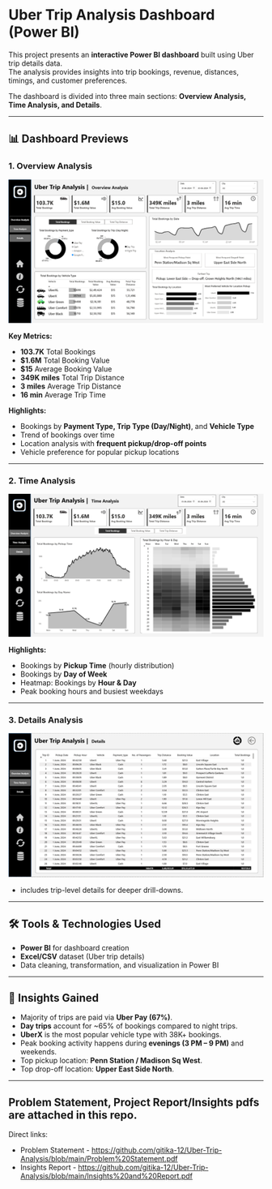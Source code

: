 # Uber Trip Analysis Dashboard (Power BI)

This project presents an **interactive Power BI dashboard** built using Uber trip details data.  
The analysis provides insights into trip bookings, revenue, distances, timings, and customer preferences.  

The dashboard is divided into three main sections: **Overview Analysis, Time Analysis, and Details**.

---

## 📊 Dashboard Previews

### 1. Overview Analysis
![Overview Dashboard](https://github.com/gitika-12/Uber-Trip-Analysis/blob/main/Overview%20SS.png)

**Key Metrics:**
- **103.7K** Total Bookings  
- **$1.6M** Total Booking Value  
- **$15** Average Booking Value  
- **349K miles** Total Trip Distance  
- **3 miles** Average Trip Distance  
- **16 min** Average Trip Time  

**Highlights:**
- Bookings by **Payment Type, Trip Type (Day/Night)**, and **Vehicle Type**  
- Trend of bookings over time  
- Location analysis with **frequent pickup/drop-off points**  
- Vehicle preference for popular pickup locations  

---

### 2. Time Analysis
![Time Analysis Dashboard](https://github.com/gitika-12/Uber-Trip-Analysis/blob/main/Time%20Analysis%20SS.png)

**Highlights:**
- Bookings by **Pickup Time** (hourly distribution)  
- Bookings by **Day of Week**  
- Heatmap: Bookings by **Hour & Day**  
- Peak booking hours and busiest weekdays  

---

### 3. Details Analysis
![Details Dashboard](https://github.com/gitika-12/Uber-Trip-Analysis/blob/main/Details%20SS.png)
- includes trip-level details for deeper drill-downs.

---

## 🛠 Tools & Technologies Used
- **Power BI** for dashboard creation  
- **Excel/CSV** dataset (Uber trip details)  
- Data cleaning, transformation, and visualization in Power BI  

---

## 🎯 Insights Gained
- Majority of trips are paid via **Uber Pay (67%)**.  
- **Day trips** account for ~65% of bookings compared to night trips.  
- **UberX** is the most popular vehicle type with 38K+ bookings.  
- Peak booking activity happens during **evenings (3 PM – 9 PM)** and weekends.  
- Top pickup location: **Penn Station / Madison Sq West**.  
- Top drop-off location: **Upper East Side North**.  

---

## Problem Statement, Project Report/Insights pdfs are attached in this repo.
Direct links:
- Problem Statement - https://github.com/gitika-12/Uber-Trip-Analysis/blob/main/Problem%20Statement.pdf
- Insights Report - https://github.com/gitika-12/Uber-Trip-Analysis/blob/main/Insights%20and%20Report.pdf
